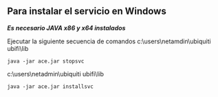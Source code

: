 ## Para instalar el servicio  en Windows

***Es necesario JAVA x86 y x64 instalados***

Ejecutar la siguiente secuencia de comandos
c:\users\netamdin\ubiquiti ubifi\lib
```
java -jar ace.jar stopsvc
```
c:\users\netadmin\ubiquiti ubifi\lib
```
java -jar ace.jar installsvc
```
